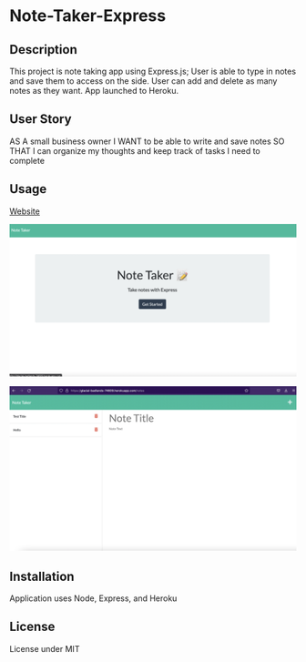 # Note-Taker-Express

## Description

This project is note taking app using Express.js; User is able to type in notes and save them to access on the side. User can add and delete as many notes as they want. App launched to Heroku.

## User Story
AS A small business owner
I WANT to be able to write and save notes
SO THAT I can organize my thoughts and keep track of tasks I need to complete


## Usage
 [Website](https://glacial-badlands-74609.herokuapp.com)

![Screenshot](./public/assets/img/Screen%20Shot%202022-11-17%20at%2012.11.03%20AM.png)

![Screenshot](./public/assets/img/Screen%20Shot%202022-11-17%20at%2012.11.19%20AM.png)

## Installation
Application uses Node, Express, and Heroku

## License

License under MIT
